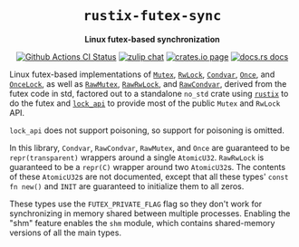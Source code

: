 <div align="center">
  <h1><code>rustix-futex-sync</code></h1>

  <p>
    <strong>Linux futex-based synchronization</strong>
  </p>

  <p>
    <a href="https://github.com/sunfishcode/rustix-futex-sync/actions?query=workflow%3ACI"><img src="https://github.com/sunfishcode/rustix-futex-sync/workflows/CI/badge.svg" alt="Github Actions CI Status" /></a>
    <a href="https://bytecodealliance.zulipchat.com/#narrow/stream/206238-general"><img src="https://img.shields.io/badge/zulip-join_chat-brightgreen.svg" alt="zulip chat" /></a>
    <a href="https://crates.io/crates/rustix-futex-sync"><img src="https://img.shields.io/crates/v/rustix-futex-sync.svg" alt="crates.io page" /></a>
    <a href="https://docs.rs/rustix-futex-sync"><img src="https://docs.rs/rustix-futex-sync/badge.svg" alt="docs.rs docs" /></a>
  </p>
</div>

Linux futex-based implementations of [`Mutex`], [`RwLock`], [`Condvar`],
[`Once`], and [`OnceLock`], as well as [`RawMutex`], [`RawRwLock`], and
[`RawCondvar`], derived from the futex code in std, factored out to a
standalone `no_std` crate using [`rustix`] to do the futex and [`lock_api`] to
provide most of the public `Mutex` and `RwLock` API.

`lock_api` does not support poisoning, so support for poisoning is omitted.

In this library, `Condvar`, `RawCondvar`, `RawMutex`, and `Once` are guaranteed
to be `repr(transparent)` wrappers around a single `AtomicU32`. `RawRwLock` is
guaranteed to be a `repr(C)` wrapper around two `AtomicU32`s. The contents of
these `AtomicU32`s are not documented, except that all these types'
`const fn new()` and `INIT` are guaranteed to initialize them to all zeros.

These types use the `FUTEX_PRIVATE_FLAG` flag so they don't work for
synchronizing in memory shared between multiple processes. Enabling the "shm"
feature enables the `shm` module, which contains shared-memory versions of all
the main types.

[`Mutex`]: https://docs.rs/rustix-futex-sync/latest/rustix_futex_sync/type.Mutex.html
[`RwLock`]: https://docs.rs/rustix-futex-sync/latest/rustix_futex_sync/type.RwLock.html
[`Condvar`]: https://docs.rs/rustix-futex-sync/latest/rustix_futex_sync/struct.Condvar.html
[`Once`]: https://docs.rs/rustix-futex-sync/latest/rustix_futex_sync/struct.Once.html
[`OnceLock`]: https://docs.rs/rustix-futex-sync/latest/rustix_futex_sync/struct.OnceLock.html
[`RawMutex`]: https://docs.rs/rustix-futex-sync/latest/rustix_futex_sync/struct.RawMutex.html
[`RawRwLock`]: https://docs.rs/rustix-futex-sync/latest/rustix_futex_sync/struct.RawRwLock.html
[`RawCondvar`]: https://docs.rs/rustix-futex-sync/latest/rustix_futex_sync/type.RawCondvar.html
[`rustix`]: https://github.com/bytecodealliance/rustix#readme
[`lock_api`]: https://crates.io/crates/lock_api
